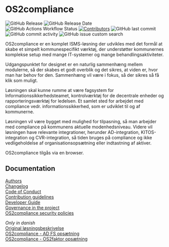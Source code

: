 # OS2compliance
[Badges]: # (Badges are rendered with shields.io)

![GitHub Release](https://img.shields.io/github/v/release/os2compliance/os2compliance?style=for-the-badge&logo=github&color=darkgreen) ![GitHub Release Date](https://img.shields.io/github/release-date/os2compliance/os2compliance?display_date=published_at&style=for-the-badge) ![GitHub Actions Workflow Status](https://img.shields.io/github/actions/workflow/status/os2compliance/os2compliance/build-and-push.yml?style=for-the-badge&logo=docker&label=Container%20build) 
[![Contributors](https://img.shields.io/github/contributors/os2compliance/os2compliance?style=for-the-badge&logo=github)](https://github.com/os2compliance/os2compliance/graphs/contributors) ![GitHub last commit](https://img.shields.io/github/last-commit/os2compliance/os2compliance?style=for-the-badge&logo=github)
![GitHub commit activity](https://img.shields.io/github/commit-activity/m/os2compliance/os2compliance?style=for-the-badge&logo=github)
![GitHub issue custom search](https://img.shields.io/github/issues-search?query=repo%3Aos2compliance%2Fos2compliance%20interactions%3A%3E0%20is%3Aopen%20is%3Aissue&style=for-the-badge&logo=github&label=Open%20active%20issues)

OS2compliance er en komplet ISMS-løsning der udvikles med det formål at skabe et simpelt kommunespecifikt værktøj, der understøtter kommunernes komplekse setup med mange IT-systemer og mange behandlingsaktiviteter.

Udgangspunktet for designet er en naturlig sammenhæng mellem modulerne, så der skabes et godt overblik og det sikres, at viden er, hvor man har behov for den. Sammenhæng vil være i fokus, så der sikres så få klik som muligt.

Løsningen skal kunne rumme at være fagsystem for Informationssikkerhedsteamet, kontrolværktøj for de decentrale enheder og rapporteringsværktøj for ledelsen. Et samlet sted for arbejdet med compliance vedr. informationssikkerhed, som er udviklet til og af kommunerne.

Løsningen vil være bygget med mulighed for tilpasning, så man arbejder med compliance på kommunens aktuelle modenhedsniveau.
Videre vil løsningen have relevante integrationer, herunder AD-integration, KITOS-integration og CVR-integration, så tiden bruges på compliance og ikke vedligeholdelse af organisationsopsætning eller indtastning af aktiver.

OS2compliance tilgås via en browser.

## Documentation
[Authors](AUTHORS.md)  
[Changelog](CHANGELOG.md)  
[Code of Conduct](CODE_OF_CONDUCT.md)  
[Contribution guidelines](CONTRIBUTING.md)  
[Developer Guide](https://os2compliance.github.io/OS2compliance-docs/development.html)  
[Governance in the project](GOVERNANCE.md)  
[OS2compliance security policies](SECURITY.md)  
  
*Only in danish*  
[Original løsningsbeskrivelse](doc/Løsningsbeskrivelse.docx)  
[OS2compliance - AD FS opsætning](<doc/OS2compliance - AD FS opsætning.docx>)  
[OS2compliance - OS2faktor opsætning](<doc/OS2compliance - OS2faktor opsætning.docx>)
